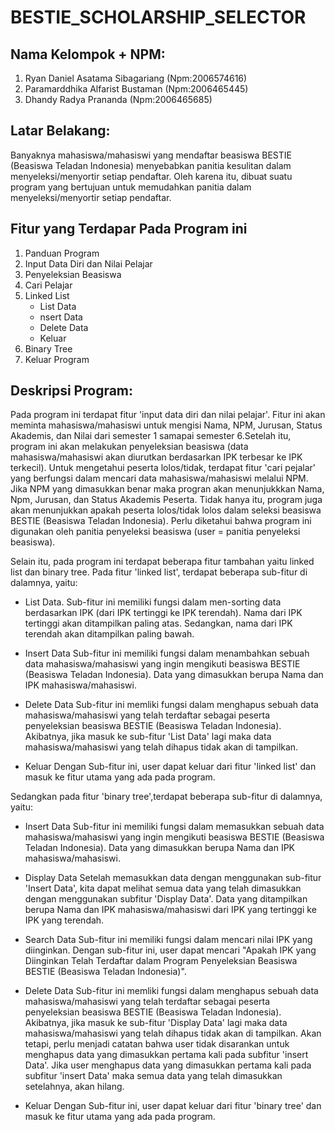 # BESTIE_SCHOLARSHIP_SELECTOR

## Nama Kelompok + NPM:
1. Ryan Daniel Asatama Sibagariang (Npm:2006574616)
2. Paramarddhika Alfarist Bustaman (Npm:2006465445)
3. Dhandy Radya Prananda (Npm:2006465685)

## Latar Belakang:
Banyaknya mahasiswa/mahasiswi yang mendaftar beasiswa BESTIE (Beasiswa Teladan Indonesia) menyebabkan panitia kesulitan dalam menyeleksi/menyortir setiap pendaftar. Oleh karena itu, dibuat suatu program yang bertujuan untuk memudahkan panitia dalam menyeleksi/menyortir setiap pendaftar.  

## Fitur yang Terdapar Pada Program ini
1. Panduan Program 
2. Input Data Diri dan Nilai Pelajar
3. Penyeleksian Beasiswa
4. Cari Pelajar
5. Linked List
    - List Data
    - nsert Data
    - Delete Data
    - Keluar
7. Binary Tree
8. Keluar Program 

## Deskripsi Program:
Pada program ini terdapat fitur 'input data diri dan nilai pelajar'. Fitur ini akan meminta mahasiswa/mahasiswi untuk mengisi Nama, NPM, Jurusan, Status Akademis, dan Nilai dari semester 1 samapai semester 6.Setelah itu, program ini akan melakukan penyeleksian beasiswa (data mahasiswa/mahasiswi akan diurutkan berdasarkan IPK terbesar ke IPK terkecil). Untuk mengetahui peserta lolos/tidak, terdapat fitur 'cari pejalar' yang berfungsi dalam mencari data mahasiswa/mahasiswi melalui NPM. Jika NPM yang dimasukkan benar maka progran akan menunjukkkan Nama, Npm, Jurusan, dan Status Akademis Peserta. Tidak hanya itu, program juga akan menunjukkan apakah peserta lolos/tidak lolos dalam seleksi beasiswa BESTIE (Beasiswa Teladan Indonesia). Perlu diketahui bahwa program ini digunakan oleh panitia penyeleksi beasiswa (user = panitia penyeleksi beasiswa).  


Selain itu, pada program ini terdapat beberapa fitur tambahan yaitu linked list dan binary tree. Pada fitur 'linked list', terdapat beberapa sub-fitur di dalamnya, yaitu:
- List Data.
  Sub-fitur ini memiliki fungsi dalam men-sorting data berdasarkan IPK (dari IPK tertinggi ke IPK terendah). Nama dari IPK tertinggi akan ditampilkan paling atas. Sedangkan, nama dari IPK terendah akan ditampilkan paling bawah. 

- Insert Data
  Sub-fitur ini memiliki fungsi dalam menambahkan sebuah data mahasiswa/mahasiswi yang ingin mengikuti beasiswa BESTIE (Beasiswa Teladan Indonesia). Data yang dimasukkan berupa Nama dan IPK mahasiswa/mahasiswi. 

- Delete Data
  Sub-fitur ini memliki fungsi dalam menghapus sebuah data mahasiswa/mahasiswi yang telah terdaftar sebagai peserta penyeleksian beasiswa BESTIE (Beasiswa Teladan Indonesia). Akibatnya, jika masuk ke sub-fitur 'List Data' lagi maka data mahasiswa/mahasiswi yang telah dihapus tidak akan di tampilkan.  

- Keluar
  Dengan Sub-fitur ini, user dapat keluar dari fitur 'linked list' dan masuk ke fitur utama yang ada pada program.


Sedangkan pada fitur 'binary tree',terdapat beberapa sub-fitur di dalamnya, yaitu:
- Insert Data
  Sub-fitur ini memiliki fungsi dalam memasukkan sebuah data mahasiswa/mahasiswi yang ingin mengikuti beasiswa BESTIE (Beasiswa Teladan Indonesia). Data yang dimasukkan berupa Nama dan IPK mahasiswa/mahasiswi.
  
 - Display Data
   Setelah memasukkan data dengan menggunakan sub-fitur 'Insert Data', kita dapat melihat semua data yang telah dimasukkan dengan menggunakan subfitur 'Display Data'. Data yang ditampilkan berupa Nama dan IPK mahasiswa/mahasiswi dari IPK yang tertinggi ke IPK yang terendah. 

 - Search Data
   Sub-fitur ini memiliki fungsi dalam mencari nilai IPK yang diinginkan. Dengan sub-fitur ini, user dapat mencari "Apakah IPK yang Diinginkan Telah Terdaftar dalam Program Penyeleksian Beasiswa BESTIE (Beasiswa Teladan Indonesia)".  
  
 - Delete Data
   Sub-fitur ini memliki fungsi dalam menghapus sebuah data mahasiswa/mahasiswi yang telah terdaftar sebagai peserta penyeleksian beasiswa BESTIE (Beasiswa Teladan Indonesia). Akibatnya, jika masuk ke sub-fitur 'Display Data' lagi maka data mahasiswa/mahasiswi yang telah dihapus tidak akan di tampilkan. Akan tetapi, perlu menjadi catatan bahwa user tidak disarankan untuk menghapus data yang dimasukkan pertama kali pada subfitur 'insert Data'. Jika user menghapus data yang dimasukkan pertama kali pada subfitur 'insert Data' maka semua data yang telah dimasukkan setelahnya, akan hilang.   
  
 - Keluar
   Dengan Sub-fitur ini, user dapat keluar dari fitur 'binary tree' dan masuk ke fitur utama yang ada pada program.






